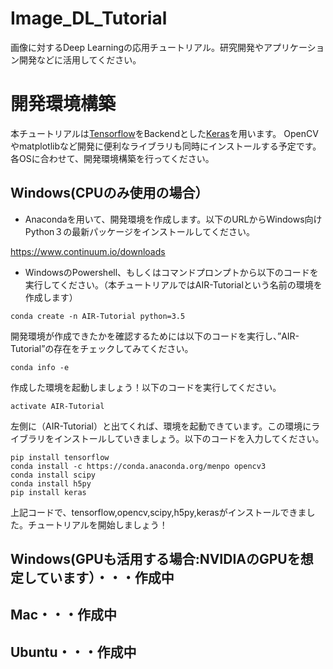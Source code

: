# Image_DL_Tutorial
画像に対するDeep Learningの応用チュートリアル。研究開発やアプリケーション開発などに活用してください。
# 開発環境構築
本チュートリアルは[Tensorflow](https://www.tensorflow.org/)をBackendとした[Keras](https://keras.io/ja/)を用います。
OpenCVやmatplotlibなど開発に便利なライブラリも同時にインストールする予定です。各OSに合わせて、開発環境構築を行ってください。
## Windows(CPUのみ使用の場合）
* Anacondaを用いて、開発環境を作成します。以下のURLからWindows向けPython３の最新パッケージをインストールしてください。

https://www.continuum.io/downloads

* WindowsのPowershell、もしくはコマンドプロンプトから以下のコードを実行してください。（本チュートリアルではAIR-Tutorialという名前の環境を作成します）

```
conda create -n AIR-Tutorial python=3.5
```

開発環境が作成できたかを確認するためには以下のコードを実行し、”AIR-Tutorial”の存在をチェックしてみてください。

```
conda info -e
```

作成した環境を起動しましょう！以下のコードを実行してください。

```
activate AIR-Tutorial
```

左側に（AIR-Tutorial）と出てくれば、環境を起動できています。この環境にライブラリをインストールしていきましょう。以下のコードを入力してください。

```
pip install tensorflow
conda install -c https://conda.anaconda.org/menpo opencv3
conda install scipy
conda install h5py
pip install keras 
```

上記コードで、tensorflow,opencv,scipy,h5py,kerasがインストールできました。チュートリアルを開始しましょう！


## Windows(GPUも活用する場合:NVIDIAのGPUを想定しています）・・・作成中
## Mac・・・作成中
## Ubuntu・・・作成中
